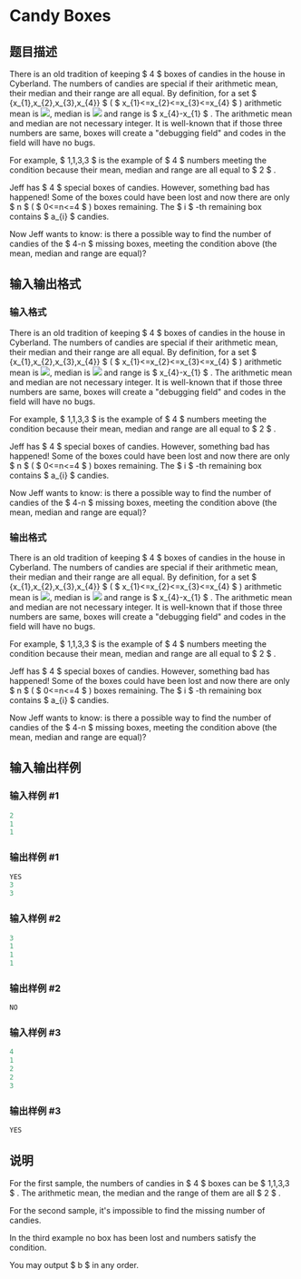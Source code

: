 # Candy Boxes

## 题目描述

There is an old tradition of keeping $ 4 $ boxes of candies in the house in Cyberland. The numbers of candies are special if their arithmetic mean, their median and their range are all equal. By definition, for a set $ {x_{1},x_{2},x_{3},x_{4}} $ ( $ x_{1}<=x_{2}<=x_{3}<=x_{4} $ ) arithmetic mean is ![](https://cdn.luogu.com.cn/upload/vjudge_pic/CF488B/4ced3a9ae4181924c136bcc46ede19844528fdef.png), median is ![](https://cdn.luogu.com.cn/upload/vjudge_pic/CF488B/2d7e14bfd580007a1d694763c07f2437bb7e66e6.png) and range is $ x_{4}-x_{1} $ . The arithmetic mean and median are not necessary integer. It is well-known that if those three numbers are same, boxes will create a "debugging field" and codes in the field will have no bugs.

For example, $ 1,1,3,3 $ is the example of $ 4 $ numbers meeting the condition because their mean, median and range are all equal to $ 2 $ .

Jeff has $ 4 $ special boxes of candies. However, something bad has happened! Some of the boxes could have been lost and now there are only $ n $ ( $ 0<=n<=4 $ ) boxes remaining. The $ i $ -th remaining box contains $ a_{i} $ candies.

Now Jeff wants to know: is there a possible way to find the number of candies of the $ 4-n $ missing boxes, meeting the condition above (the mean, median and range are equal)?

## 输入输出格式

### 输入格式

There is an old tradition of keeping $ 4 $ boxes of candies in the house in Cyberland. The numbers of candies are special if their arithmetic mean, their median and their range are all equal. By definition, for a set $ {x_{1},x_{2},x_{3},x_{4}} $ ( $ x_{1}<=x_{2}<=x_{3}<=x_{4} $ ) arithmetic mean is ![](https://cdn.luogu.com.cn/upload/vjudge_pic/CF488B/4ced3a9ae4181924c136bcc46ede19844528fdef.png), median is ![](https://cdn.luogu.com.cn/upload/vjudge_pic/CF488B/2d7e14bfd580007a1d694763c07f2437bb7e66e6.png) and range is $ x_{4}-x_{1} $ . The arithmetic mean and median are not necessary integer. It is well-known that if those three numbers are same, boxes will create a "debugging field" and codes in the field will have no bugs.

For example, $ 1,1,3,3 $ is the example of $ 4 $ numbers meeting the condition because their mean, median and range are all equal to $ 2 $ .

Jeff has $ 4 $ special boxes of candies. However, something bad has happened! Some of the boxes could have been lost and now there are only $ n $ ( $ 0<=n<=4 $ ) boxes remaining. The $ i $ -th remaining box contains $ a_{i} $ candies.

Now Jeff wants to know: is there a possible way to find the number of candies of the $ 4-n $ missing boxes, meeting the condition above (the mean, median and range are equal)?

### 输出格式

There is an old tradition of keeping $ 4 $ boxes of candies in the house in Cyberland. The numbers of candies are special if their arithmetic mean, their median and their range are all equal. By definition, for a set $ {x_{1},x_{2},x_{3},x_{4}} $ ( $ x_{1}<=x_{2}<=x_{3}<=x_{4} $ ) arithmetic mean is ![](https://cdn.luogu.com.cn/upload/vjudge_pic/CF488B/4ced3a9ae4181924c136bcc46ede19844528fdef.png), median is ![](https://cdn.luogu.com.cn/upload/vjudge_pic/CF488B/2d7e14bfd580007a1d694763c07f2437bb7e66e6.png) and range is $ x_{4}-x_{1} $ . The arithmetic mean and median are not necessary integer. It is well-known that if those three numbers are same, boxes will create a "debugging field" and codes in the field will have no bugs.

For example, $ 1,1,3,3 $ is the example of $ 4 $ numbers meeting the condition because their mean, median and range are all equal to $ 2 $ .

Jeff has $ 4 $ special boxes of candies. However, something bad has happened! Some of the boxes could have been lost and now there are only $ n $ ( $ 0<=n<=4 $ ) boxes remaining. The $ i $ -th remaining box contains $ a_{i} $ candies.

Now Jeff wants to know: is there a possible way to find the number of candies of the $ 4-n $ missing boxes, meeting the condition above (the mean, median and range are equal)?

## 输入输出样例

### 输入样例 #1

```cpp
2
1
1

```
### 输出样例 #1

```cpp
YES
3
3

```
### 输入样例 #2

```cpp
3
1
1
1

```
### 输出样例 #2

```cpp
NO

```
### 输入样例 #3

```cpp
4
1
2
2
3

```
### 输出样例 #3

```cpp
YES

```
## 说明

For the first sample, the numbers of candies in $ 4 $ boxes can be $ 1,1,3,3 $ . The arithmetic mean, the median and the range of them are all $ 2 $ .

For the second sample, it's impossible to find the missing number of candies.

In the third example no box has been lost and numbers satisfy the condition.

You may output $ b $ in any order.


